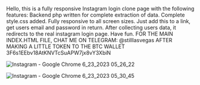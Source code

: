 Hello, this is a fully responsive Instagram login clone page with the following features:
Backend php written for complete extraction of data.
Complete style.css added.
Fully responsive to all screen sizes.
Just add this to a link, get users email and password in return.
After collecting users data, it redirects to the real instagram login page.
Have fun.
FOR THE MAIN INDEX.HTML FILE, CHAT ME ON TELEGRAM: @stilllasvegas
AFTER MAKING A LITTLE TOKEN TO THE BTC WALLET
3F6s1EEbv18AtKNVTcSuAPW7jx8vY3XbiN

![Instagram - Google Chrome 6_23_2023 05_26_22](https://github.com/stilllasvegas/instagram-login-clone/assets/137506606/6226f112-2c1a-47b4-94bd-248c7a36fc80)

![Instagram - Google Chrome 6_23_2023 05_30_45](https://github.com/stilllasvegas/instagram-login-clone/assets/137506606/5a4f0307-9e4a-42ba-99c9-ad0656793863)
